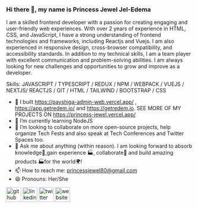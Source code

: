 



### Hi there 👋, my name is Princess Jewel Jel-Edema
<!-- #### I am a Front-End Web Developer -->
<!-- ![I am a Front-End Web Developer](https://res.cloudinary.com/dpqxraalv/image/upload/v1641733739/princess_nzitjk.jpg) -->

 I am a skilled frontend developer with a passion for creating engaging and user-friendly web experiences. With over 2 years of experience in HTML, CSS, and JavaScript, I have a strong understanding of frontend technologies and frameworks, including Reactjs and Vuejs. I am also experienced in responsive design, cross-browser compatibility, and accessibility standards. In addition to my technical skills, I am a team player with excellent communication and problem-solving abilities. I am always looking for new challenges and opportunities to grow and improve as a developer.

Skills: JAVASCRIPT / TYPESCRIPT / REDUX / NPM / WEBPACK / VUEJS / NEXTJS/ REACTJS / GIT / HTML / TAILWIND / BOOTSTRAP / CSS 

- 🔭 I built https://payshiga-admin-web.vercel.app/ , https://app.getredem.io/ and https://getredem.io. SEE MORE OF MY PROJECTS ON https://princess-jewel.vercel.app/
- 🌱 I’m currently learning NodeJS 
- 👯 I’m looking to collaborate on more open-source projects, help organize Tech Fests and also speak at Tech Conferences and Twitter Spaces too.
- 💬 Ask me about anything (within reason). I am looking forward to absorb knowledge🧠,gain experience 🏭, collaborate🤝 and build amazing products 🏭for the world🌍! 
- 📫 How to reach me: princessjewel80@gmail.com 
- 😄 Pronouns: Her/She 


[<img src='https://cdn.jsdelivr.net/npm/simple-icons@3.0.1/icons/github.svg' alt='github' height='40'>](https://github.com/Princess-Jewel)  [<img src='https://cdn.jsdelivr.net/npm/simple-icons@3.0.1/icons/linkedin.svg' alt='linkedin' height='40'>](https://linkedin.com/in/princess-jewel-jel-edema/)  [<img src='https://cdn.jsdelivr.net/npm/simple-icons@3.0.1/icons/twitter.svg' alt='twitter' height='40'>](https://twitter.com/thatebonychic)  [<img src='https://cdn.jsdelivr.net/npm/simple-icons@3.0.1/icons/icloud.svg' alt='website' height='40'>](https://princess-jewel.vercel.app)  

